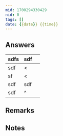 ```yaml
---
mid: 1700294330429
nid: 0
tags: []
date: {{date}} {{time}}
---
```




## Answers


| sdfs | sdf |     |
| ---- | --- | --- |
| sdf  | <   |     |
| sf   | <   |     |
| sdf  | sdf |     |
| sdf  | ^   |     |



## Remarks



## Notes


